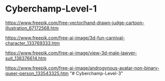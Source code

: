 # Cyberchamp-Level-1

https://www.freepik.com/free-vector/hand-drawn-judge-cartoon-illustration_67172568.htm

https://www.freepik.com/free-ai-image/3d-fun-carnival-character_133769333.htm

https://www.freepik.com/free-ai-image/view-3d-male-lawyer-suit_138376614.htm

https://www.freepik.com/free-ai-image/androgynous-avatar-non-binary-queer-person_133543325.htm
"# Cyberchamp-Level-3" 
